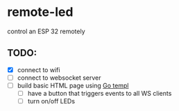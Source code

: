 # remote-led
control an ESP 32 remotely

## TODO:
- [x] connect to wifi
- [ ] connect to websocket server
- [ ] build basic HTML page using [Go templ](https://github.com/a-h/templ)
    - [ ] have a button that triggers events to all WS clients
    - [ ] turn on/off LEDs
